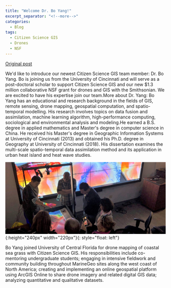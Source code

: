 ```yaml
---
title: "Welcome Dr. Bo Yang!"
excerpt_separator: "<!--more-->"
categories:
  - Blog
tags:
  - Citizen Science GIS
  - Drones
  - NSF
---
```

[Original post](https://www.citizensciencegis.org/blog/welcome-dr-bo-yang)

We'd like to introduce our newest Citizen Science GIS team member: Dr. Bo Yang. Bo is joining us from the University of Cincinnati and will serve as a post-doctoral scholar to support Citizen Science GIS and our new $1.3 million collaborative NSF grant for drones and GIS with the Smithsonian. We are excited to have his expertise join our team.More about Dr. Yang: Bo Yang has an educational and research background in the fields of GIS, remote sensing, drone mapping, geospatial computation, and spatio-temporal modelling. His research involves topics on data fusion and assimilation, machine learning algorithm, high-performance computing, sociological and environmental analysis and modeling.He earned a B.S. degree in applied mathematics and Master's degree in computer science in China. He received his Master's degree in Geographic Information Systems at University of Cincinnati (2013) and obtained his Ph.D. degree in Geography at University of Cincinnati (2018). His dissertation examines the multi-scale spatio-temporal data assimilation method and its application in urban heat island and heat wave studies.

![image](/assets/images/sandbox.jpg){:height="240px" width="220px"}{: style="float: left"}

Bo Yang joined University of Central Florida for drone mapping of coastal sea grass with Citizen Science GIS. His responsibilities include co-mentoring undergraduate students; engaging in intensive fieldwork and community building throughout MarineGeo sites along the west coast of North America; creating and implementing an online geospatial platform using ArcGIS Online to share drone imagery and related digital GIS data; analyzing quantitative and qualitative datasets.